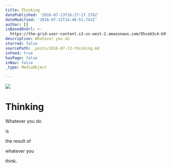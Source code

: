 ```yaml
---
title: Thinking
datePublished: '2016-07-13T16:27:17.376Z'
dateModified: '2016-07-12T14:46:51.743Z'
author: []
isBasedOnUrl: >-
  https://the-grid-user-content.s3-us-west-2.amazonaws.com/95ce63c4-b9fc-46c6-82e3-c5270919d861.jpg
description: Whatever you do
starred: false
sourcePath: _posts/2016-07-13-thinking.md
inFeed: true
hasPage: false
inNav: false
_type: MediaObject

---
```

![](https://the-grid-user-content.s3-us-west-2.amazonaws.com/95ce63c4-b9fc-46c6-82e3-c5270919d861.jpg)

# Thinking

Whatever you do

is

the result of 

whatever you

think.